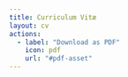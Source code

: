 ```yaml
---
title: Curriculum Vitæ
layout: cv
actions:
  - label: "Download as PDF"
    icon: pdf
    url: "#pdf-asset"
---
```


<script>var pfHeaderImgUrl = '';var pfHeaderTagline = '';var pfdisableClickToDel = 0;var pfHideImages = 0;var pfImageDisplayStyle = 'right';var pfDisablePDF = 0;var pfDisableEmail = 0;var pfDisablePrint = 0;var pfCustomCSS = '';var pfBtVersion='2';(function(){var js,pf;pf=document.createElement('script');pf.type='text/javascript';pf.src='//cdn.printfriendly.com/printfriendly.js';document.getElementsByTagName('head')[0].appendChild(pf)})();</script><a href="https://www.printfriendly.com" style="color:#6D9F00;text-decoration:none;visibility:hidden;" class="printfriendly" onclick="window.print();return false;" title="Printer Friendly and PDF"><img style="visibility:hidden;border:none;-webkit-box-shadow:none;box-shadow:none;" src="//cdn.printfriendly.com/buttons/printfriendly-pdf-email-button-md.png" alt="Print Friendly and PDF"/></a>

<script>
  var pdf_btn = document.getElementsByClassName("intro-actions")[0];
  pdf_btn.addEventListener("click", function(){
    var printFriendly_btn = document.getElementsByClassName("printfriendly")[0];
    printFriendly_btn.click();
  });
</script>